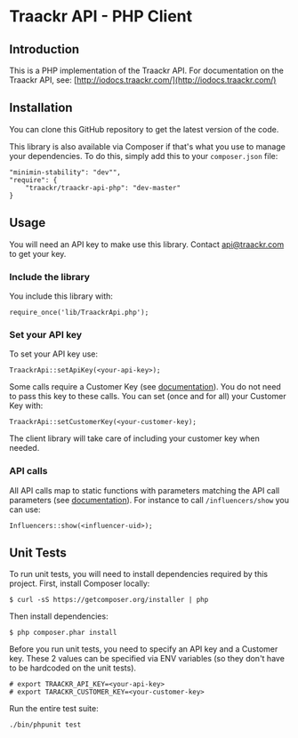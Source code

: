 Traackr API - PHP Client
========================

Introduction
------------

This is a PHP implementation of the Traackr API.
For documentation on the Traackr API, see: [http://iodocs.traackr.com/](http://iodocs.traackr.com/)


Installation
------------

You can clone this GitHub repository to get the latest version of the code.

This library is also available via Composer if that's what you use to manage your dependencies. To do this, simply add this to your `composer.json` file:

	"minimin-stability": "dev"",
	"require": {
		"traackr/traackr-api-php": "dev-master"
	}


Usage
-----

You will need an API key to make use this library. Contact api@traackr.com to get your key.

### Include the library ###

You include this library with:

	require_once('lib/TraackrApi.php');

### Set your API key ###

To set your API key use:

	TraackrApi::setApiKey(<your-api-key>);

Some calls require a Customer Key (see [documentation](http://iodocs.traackr.com)). You do not need to pass this key to these calls. You can set (once and for all) your Customer Key with:

	TraackrApi::setCustomerKey(<your-customer-key);

The client library will take care of including your customer key when needed.

### API calls ###

All API calls map to static functions with parameters matching the API call parameters (see [documentation](http://iodocs.traackr.com)). For instance to call `/influencers/show` you can use:

	Influencers::show(<influencer-uid>);


Unit Tests
----------

To run unit tests, you will need to install dependencies required by this project.
First, install Composer locally:

	$ curl -sS https://getcomposer.org/installer | php


Then install dependencies:

	$ php composer.phar install


Before you run unit tests, you need to specify an API key and a Customer key. These 2 values can be specified via ENV variables (so they don't have to be hardcoded on the unit tests).

	# export TRAACKR_API_KEY=<your-api-key>
	# export TARACKR_CUSTOMER_KEY=<your-customer-key>

Run the entire test suite:

	./bin/phpunit test

